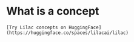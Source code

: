 # What is a concept

```{tip}
[Try Lilac concepts on HuggingFace](https://huggingface.co/spaces/lilacai/lilac)
```
